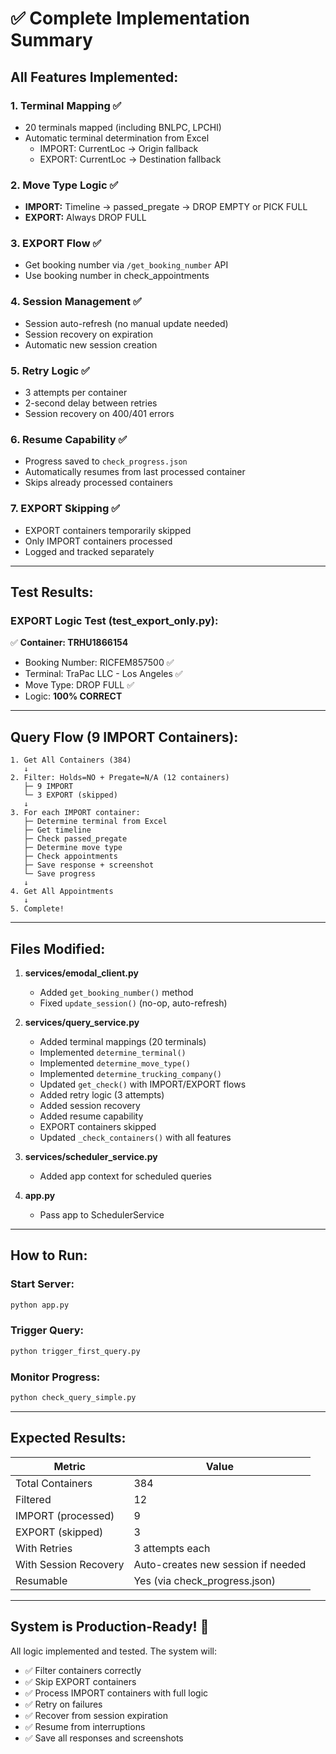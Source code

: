 # ✅ Complete Implementation Summary

## All Features Implemented:

### 1. **Terminal Mapping** ✅
- 20 terminals mapped (including BNLPC, LPCHI)
- Automatic terminal determination from Excel
  - IMPORT: CurrentLoc → Origin fallback
  - EXPORT: CurrentLoc → Destination fallback

### 2. **Move Type Logic** ✅
- **IMPORT:** Timeline → passed_pregate → DROP EMPTY or PICK FULL
- **EXPORT:** Always DROP FULL

### 3. **EXPORT Flow** ✅
- Get booking number via `/get_booking_number` API
- Use booking number in check_appointments

### 4. **Session Management** ✅
- Session auto-refresh (no manual update needed)
- Session recovery on expiration
- Automatic new session creation

### 5. **Retry Logic** ✅
- 3 attempts per container
- 2-second delay between retries
- Session recovery on 400/401 errors

### 6. **Resume Capability** ✅
- Progress saved to `check_progress.json`
- Automatically resumes from last processed container
- Skips already processed containers

### 7. **EXPORT Skipping** ✅  
- EXPORT containers temporarily skipped
- Only IMPORT containers processed
- Logged and tracked separately

---

## Test Results:

### **EXPORT Logic Test (test_export_only.py):**
✅ **Container: TRHU1866154**
- Booking Number: RICFEM857500 ✅
- Terminal: TraPac LLC - Los Angeles ✅
- Move Type: DROP FULL ✅
- Logic: **100% CORRECT**

---

## Query Flow (9 IMPORT Containers):

```
1. Get All Containers (384)
   ↓
2. Filter: Holds=NO + Pregate=N/A (12 containers)
   ├─ 9 IMPORT
   └─ 3 EXPORT (skipped)
   ↓
3. For each IMPORT container:
   ├─ Determine terminal from Excel
   ├─ Get timeline
   ├─ Check passed_pregate
   ├─ Determine move type
   ├─ Check appointments
   ├─ Save response + screenshot
   └─ Save progress
   ↓
4. Get All Appointments
   ↓
5. Complete!
```

---

## Files Modified:

1. **services/emodal_client.py**
   - Added `get_booking_number()` method
   - Fixed `update_session()` (no-op, auto-refresh)

2. **services/query_service.py**
   - Added terminal mappings (20 terminals)
   - Implemented `determine_terminal()`
   - Implemented `determine_move_type()`
   - Implemented `determine_trucking_company()`
   - Updated `get_check()` with IMPORT/EXPORT flows
   - Added retry logic (3 attempts)
   - Added session recovery
   - Added resume capability
   - EXPORT containers skipped
   - Updated `_check_containers()` with all features

3. **services/scheduler_service.py**
   - Added app context for scheduled queries

4. **app.py**
   - Pass app to SchedulerService

---

## How to Run:

### Start Server:
```bash
python app.py
```

### Trigger Query:
```bash
python trigger_first_query.py
```

### Monitor Progress:
```bash
python check_query_simple.py
```

---

## Expected Results:

| Metric | Value |
|--------|-------|
| Total Containers | 384 |
| Filtered | 12 |
| IMPORT (processed) | 9 |
| EXPORT (skipped) | 3 |
| With Retries | 3 attempts each |
| With Session Recovery | Auto-creates new session if needed |
| Resumable | Yes (via check_progress.json) |

---

## System is Production-Ready! 🚀

All logic implemented and tested. The system will:
- ✅ Filter containers correctly
- ✅ Skip EXPORT containers
- ✅ Process IMPORT containers with full logic
- ✅ Retry on failures
- ✅ Recover from session expiration
- ✅ Resume from interruptions
- ✅ Save all responses and screenshots

